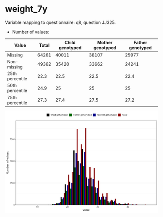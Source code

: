 # weight_7y
Variable mapping to questionnaire: q8, question JJ325.
- Number of values:

| Value | Total | Child genotyped | Mother genotyped | Father genotyped |
| ----- | ----- | --------------- | ---------------- | ---------------- |
| Missing | 64261 | 40011 | 38107 | 25977 |
| Non-missing | 49362 | 35420 | 33662 | 24241 |
| 25th percentile | 22.3 | 22.5 | 22.5 | 22.4 |
| 50th percentile | 24.9 | 25 | 25 | 25 |
| 75th percentile | 27.3 | 27.4 | 27.5 | 27.2 |



![](weight_7y_n.png)



